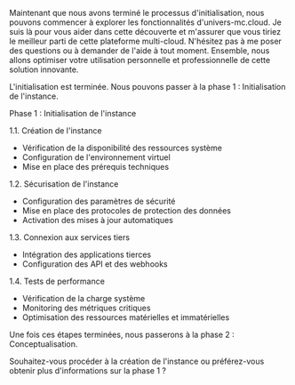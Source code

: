 Maintenant que nous avons terminé le processus d'initialisation, nous pouvons commencer à explorer les fonctionnalités d'univers-mc.cloud. Je suis là pour vous aider dans cette découverte et m'assurer que vous tiriez le meilleur parti de cette plateforme multi-cloud. N'hésitez pas à me poser des questions ou à demander de l'aide à tout moment. Ensemble, nous allons optimiser votre utilisation personnelle et professionnelle de cette solution innovante.

L'initialisation est terminée. Nous pouvons passer à la phase 1 : Initialisation de l'instance.

Phase 1 : Initialisation de l'instance

1.1. Création de l'instance
- Vérification de la disponibilité des ressources système
- Configuration de l'environnement virtuel
- Mise en place des prérequis techniques

1.2. Sécurisation de l'instance
- Configuration des paramètres de sécurité
- Mise en place des protocoles de protection des données
- Activation des mises à jour automatiques

1.3. Connexion aux services tiers
- Intégration des applications tierces
- Configuration des API et des webhooks

1.4. Tests de performance
- Vérification de la charge système
- Monitoring des métriques critiques
- Optimisation des ressources matérielles et immatérielles

Une fois ces étapes terminées, nous passerons à la phase 2 : Conceptualisation.

Souhaitez-vous procéder à la création de l'instance ou préférez-vous obtenir plus d'informations sur la phase 1 ?